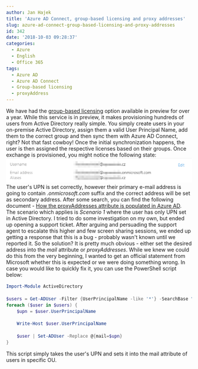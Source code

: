 ```yaml
---
author: Jan Hajek
title: 'Azure AD Connect, group-based licensing and proxy addresses'
slug: azure-ad-connect-group-based-licensing-and-proxy-addresses
id: 342
date: '2018-10-03 09:28:37'
categories:
  - Azure
  - English
  - Office 365
tags:
  - Azure AD
  - Azure AD Connect
  - Group-based licensing
  - proxyAddress
---
```


We have had the [group-based licensing](https://docs.microsoft.com/en-us/azure/active-directory/fundamentals/active-directory-licensing-whatis-azure-portal) option available in preview for over a year. While this service is in preview, it makes provisioning hundreds of users from Active Directory really simple. You simply create users in your on-premise Active Directory, assign them a valid User Principal Name, add them to the correct group and then sync them with Azure AD Connect, right? Not that fast cowboy! Once the initial synchronization happens, the user is then assigned the respective licenses based on their groups. Once exchange is provisioned, you might notice the following state: [![](/uploads/2018/10/upn.png)](/uploads/2018/10/upn.png) The user's UPN is set correctly, however their primary e-mail address is going to contain _.onmicrosoft.com_ suffix and the correct address will be set as secondary address. After some search, you can find the following document - [How the proxyAddresses attribute is populated in Azure AD](https://support.microsoft.com/en-us/help/3190357/how-the-proxyaddresses-attribute-is-populated-in-azure-ad). The scenario which applies is _Scenario 1_ where the user has only UPN set in Active Directory. I tried to do some investigation on my own, but ended up opening a support ticket. After arguing and persuading the support agent to escalate this higher and few screen sharing sessions, we ended up getting a response that this is a bug - probably wasn't known until we reported it. So the solution? It is pretty much obvious - either set the desired address into the _mail_ attribute or _proxyAddresses_. While we knew we could do this from the very beginning, I wanted to get an official statement from Microsoft whether this is expected or we were doing something wrong. In case you would like to quickly fix it, you can use the PowerShell script below:

```powershell
Import-Module ActiveDirectory 

$users = Get-ADUser -Filter {UserPrincipalName -like '*'} -SearchBase "OU=Students,OU=Domain Users,DC=ad,DC=school,DC=cz" -Properties UserPrincipalName
foreach ($user in $users) {
    $upn = $user.UserPrincipalName

    Write-Host $user.UserPrincipalName

    $user | Set-ADUser -Replace @{mail=$upn}
}
```

This script simply takes the user's UPN and sets it into the mail attribute of users in specific OU.